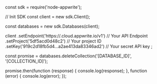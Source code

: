 const sdk = require('node-appwrite');

// Init SDK
const client = new sdk.Client();

const databases = new sdk.Databases(client);

client
    .setEndpoint('https://<REGION>.cloud.appwrite.io/v1') // Your API Endpoint
    .setProject('5df5acd0d48c2') // Your project ID
    .setKey('919c2d18fb5d4...a2ae413da83346ad2') // Your secret API key
;

const promise = databases.deleteCollection('[DATABASE_ID]', '[COLLECTION_ID]');

promise.then(function (response) {
    console.log(response);
}, function (error) {
    console.log(error);
});